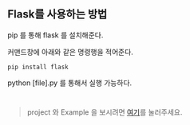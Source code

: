 ## Flask를 사용하는 방법

pip 를 통해 flask 를 설치해준다.

커맨드창에 아래와 같은 명령행을 적어준다.


```
pip install flask
```

python [file].py 를 통해서 실행 가능하다.

#

> project 와 Example 을 보시려면 [여기](https://github.com/taehyundev/Python_Web-Framework_tutorial/1.Flask%20Web%20Framework/Project%20&%20Example%20(%ED%94%84%EB%A1%9C%EC%A0%9D%ED%8A%B8%20%EB%B0%8F%20%EC%98%88%EC%A0%9C))를 눌러주세요.